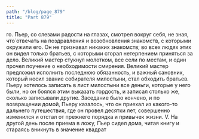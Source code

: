 ```yaml
---
path: "/blog/page_879"
title: "Part 879"
---
```


го.
Пьер, со слезами радости на глазах, смотрел вокруг себя, не зная, что́ отвечать на поздравления и возобновления знакомств, с которыми окружили его. Он не признавал никаких знакомств; во всех людях этих он видел только братьев, с которыми сгорал нетерпением приняться за дело.
Великий мастер стукнул молотком, все сели по местам, и один прочел поучение о необходимости смирения.
Великий мастер предложил исполнить последнюю обязанность, и важный сановник, который носил звание собирателя милостыни, стал обходить братьев. Пьеру хотелось записать в лист милостыни все деньги, которые у него были, но он боялся этим выказать гордость, и записал столько же, сколько записывали другие.
Заседание было кончено, и по возвращении домой, Пьеру казалось, что он приехал из какого-то дальнего путешествия, где он провел десятки лет, совершенно изменился и отстал от прежнего порядка и привычек жизни.
V.
На другой день после приема в ложу, Пьер сидел дома, читая книгу и стараясь вникнуть в значение квадрат
